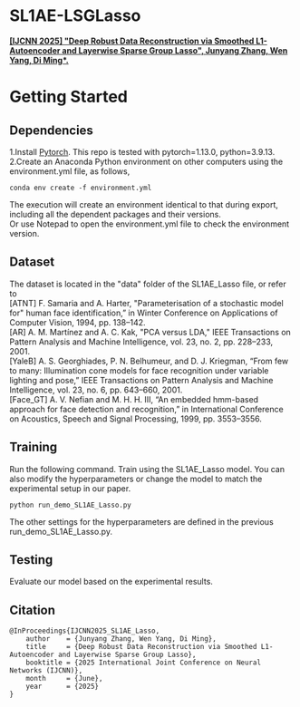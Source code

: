 # SL1AE-LSGLasso
[**\[IJCNN 2025\] "Deep Robust Data Reconstruction via Smoothed L1-Autoencoder and Layerwise Sparse Group Lasso", Junyang Zhang, Wen Yang, Di Ming*.**]([https://github.com/advml-group](https://github.com/AdvML-Group/SL1AE-LSGLasso)) 


# Getting Started
## Dependencies
1.Install [Pytorch](https://pytorch.org/). This repo is tested with pytorch=1.13.0, python=3.9.13.  
2.Create an Anaconda Python environment on other computers using the environment.yml file, as follows,  
```
conda env create -f environment.yml
```
The execution will create an environment identical to that during export, including all the dependent packages and their versions.  
Or use Notepad to open the environment.yml file to check the environment version.  

## Dataset
The dataset is located in the "data" folder of the SL1AE_Lasso file, or refer to  
[ATNT] F. Samaria and A. Harter, "Parameterisation of a stochastic model for" human face identification,” in Winter Conference on Applications of Computer Vision, 1994, pp. 138–142.  
[AR] A. M. Martínez and A. C. Kak, "PCA versus LDA," IEEE Transactions on Pattern Analysis and Machine Intelligence, vol. 23, no. 2, pp. 228–233, 2001.   
[YaleB] A. S. Georghiades, P. N. Belhumeur, and D. J. Kriegman, “From few to many: Illumination cone models for face recognition under variable lighting and pose,” IEEE Transactions on Pattern Analysis and Machine Intelligence, vol. 23, no. 6, pp. 643–660, 2001.  
[Face_GT] A. V. Nefian and M. H. H. III, “An embedded hmm-based approach for face detection and recognition,” in International Conference on Acoustics, Speech and Signal Processing, 1999, pp. 3553–3556.  
## Training
Run the following command. Train using the SL1AE_Lasso model. You can also modify the hyperparameters or change the model to match the experimental setup in our paper.
```
python run_demo_SL1AE_Lasso.py
```
The other settings for the hyperparameters are defined in the previous run_demo_SL1AE_Lasso.py.
## Testing
Evaluate our model based on the experimental results.
## Citation
```
@InProceedings{IJCNN2025_SL1AE_Lasso,
    author    = {Junyang Zhang, Wen Yang, Di Ming},
    title     = {Deep Robust Data Reconstruction via Smoothed L1-Autoencoder and Layerwise Sparse Group Lasso},
    booktitle = {2025 International Joint Conference on Neural Networks (IJCNN)},
    month     = {June},
    year      = {2025}
}
```
